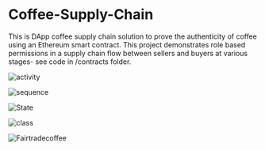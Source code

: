 # Coffee-Supply-Chain

This is DApp coffee supply chain solution to prove the authenticity of coffee using an Ethereum smart contract. This project demonstrates
role based permissions in a supply chain flow between sellers and buyers at various stages- see code in /contracts folder. 


![activity](https://user-images.githubusercontent.com/67720949/177696085-bd69f935-1e28-47dc-b303-fb24c4ec6c09.png)

![sequence](https://user-images.githubusercontent.com/67720949/177696098-76705450-a16f-44a9-a458-dfdeeaaf3a8f.png)

![State](https://user-images.githubusercontent.com/67720949/177696111-ede6a48c-6aae-405c-8936-4c8688234372.png)

![class](https://user-images.githubusercontent.com/67720949/177696125-549e1752-9c44-4b07-9aa6-8da52b936b60.png)

![Fairtradecoffee](https://user-images.githubusercontent.com/67720949/177696131-9d540509-cd40-455c-b50a-7560db0f0cfb.png)
